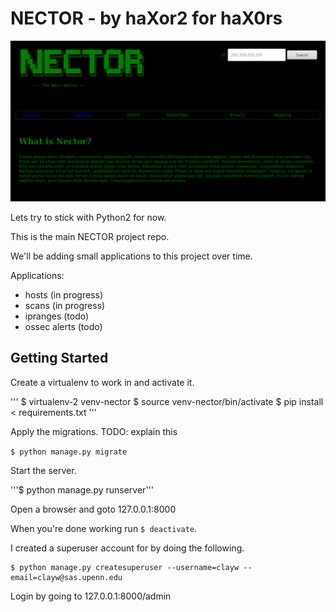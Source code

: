 # NECTOR - by haXor2 for haX0rs

![nector home](nector-home.png)

Lets try to stick with Python2 for now.

This is the main NECTOR project repo.

We'll be adding small applications to this project over time.

Applications:

- hosts (in progress)
- scans (in progress)
- ipranges (todo)
- ossec alerts (todo)

Getting Started
---------------

Create a virtualenv to work in and activate it.

'''
$ virtualenv-2 venv-nector
$ source venv-nector/bin/activate
$ pip install < requirements.txt
'''

Apply the migrations. TODO: explain this

```$ python manage.py migrate```


Start the server.

'''$ python manage.py runserver'''


Open a browser and goto 127.0.0.1:8000

When you're done working run ```$ deactivate```.

I created a superuser account for by doing the following.

```
$ python manage.py createsuperuser --username=clayw --email=clayw@sas.upenn.edu
```

Login by going to 127.0.0.1:8000/admin


